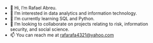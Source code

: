 - 👋 Hi, I’m Rafael Abreu. 
- 👀 I’m interested in data analytics and information technology. 
- 🌱 I’m currently learning SQL and Python. 
- 💞️ I’m looking to collaborate on projects relating to risk, information security, and social science. 
- 📫 You can reach me at rafarafa4321@yahoo.com

<!---
rafarafa4321/rafarafa4321 is a ✨ special ✨ repository because its `README.md` (this file) appears on your GitHub profile.
You can click the Preview link to take a look at your changes.
--->
